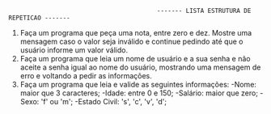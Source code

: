                                              ------- LISTA ESTRUTURA DE REPETICAO -------
1) Faça um programa que peça uma nota, entre zero e dez. Mostre uma mensagem caso o valor seja inválido e continue pedindo até que o usuário informe um valor válido.
2) Faça um programa que leia um nome de usuário e a sua senha e não aceite a senha igual ao nome do usuário, mostrando uma mensagem de erro e voltando a pedir as informações.
3) Faça um programa que leia e valide as seguintes informações:
   -Nome: maior que 3 caracteres;
   -Idade: entre 0 e 150;
   -Salário: maior que zero;
   -Sexo: 'f' ou 'm';
   -Estado Civil: 's', 'c', 'v', 'd';
